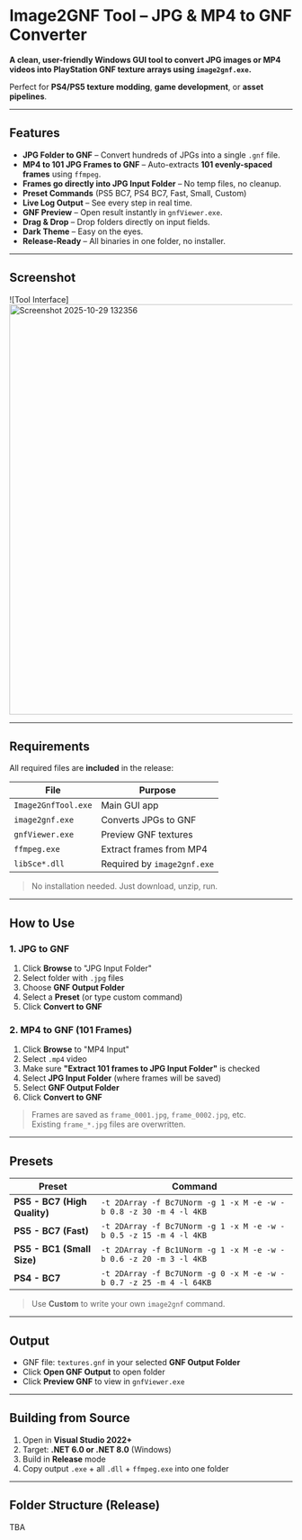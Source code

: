 # Image2GNF Tool – JPG & MP4 to GNF Converter

**A clean, user-friendly Windows GUI tool to convert JPG images or MP4 videos into PlayStation GNF texture arrays using `image2gnf.exe`.**

Perfect for **PS4/PS5 texture modding**, **game development**, or **asset pipelines**.

---

## Features

- **JPG Folder to GNF** – Convert hundreds of JPGs into a single `.gnf` file.
- **MP4 to 101 JPG Frames to GNF** – Auto-extracts **101 evenly-spaced frames** using `ffmpeg`.
- **Frames go directly into JPG Input Folder** – No temp files, no cleanup.
- **Preset Commands** (PS5 BC7, PS4 BC7, Fast, Small, Custom)
- **Live Log Output** – See every step in real time.
- **GNF Preview** – Open result instantly in `gnfViewer.exe`.
- **Drag & Drop** – Drop folders directly on input fields.
- **Dark Theme** – Easy on the eyes.
- **Release-Ready** – All binaries in one folder, no installer.

---

## Screenshot

![Tool Interface] <img width="1093" height="729" alt="Screenshot 2025-10-29 132356" src="https://github.com/user-attachments/assets/f76f79dd-b732-47c1-8229-e98a0d36977f" />

---

## Requirements

All required files are **included** in the release:

| File | Purpose |
|------|--------|
| `Image2GnfTool.exe` | Main GUI app |
| `image2gnf.exe` | Converts JPGs to GNF |
| `gnfViewer.exe` | Preview GNF textures |
| `ffmpeg.exe` | Extract frames from MP4 |
| `libSce*.dll` | Required by `image2gnf.exe` |

> No installation needed. Just download, unzip, run.

---

## How to Use

### 1. **JPG to GNF**
1. Click **Browse** to "JPG Input Folder"
2. Select folder with `.jpg` files
3. Choose **GNF Output Folder**
4. Select a **Preset** (or type custom command)
5. Click **Convert to GNF**

### 2. **MP4 to GNF (101 Frames)**
1. Click **Browse** to "MP4 Input"
2. Select `.mp4` video
3. Make sure **"Extract 101 frames to JPG Input Folder"** is checked
4. Select **JPG Input Folder** (where frames will be saved)
5. Select **GNF Output Folder**
6. Click **Convert to GNF**

> Frames are saved as `frame_0001.jpg`, `frame_0002.jpg`, etc.  
> Existing `frame_*.jpg` files are overwritten.

---

## Presets

| Preset | Command |
|-------|--------|
| **PS5 - BC7 (High Quality)** | `-t 2DArray -f Bc7UNorm -g 1 -x M -e -w -b 0.8 -z 30 -m 4 -l 4KB` |
| **PS5 - BC7 (Fast)** | `-t 2DArray -f Bc7UNorm -g 1 -x M -e -w -b 0.5 -z 15 -m 4 -l 4KB` |
| **PS5 - BC1 (Small Size)** | `-t 2DArray -f Bc1UNorm -g 1 -x M -e -w -b 0.6 -z 20 -m 3 -l 4KB` |
| **PS4 - BC7** | `-t 2DArray -f Bc7UNorm -g 0 -x M -e -w -b 0.7 -z 25 -m 4 -l 64KB` |

> Use **Custom** to write your own `image2gnf` command.

---

## Output

- GNF file: `textures.gnf` in your selected **GNF Output Folder**
- Click **Open GNF Output** to open folder
- Click **Preview GNF** to view in `gnfViewer.exe`

---

## Building from Source

1. Open in **Visual Studio 2022+**
2. Target: **.NET 6.0 or .NET 8.0** (Windows)
3. Build in **Release** mode
4. Copy output `.exe` + all `.dll` + `ffmpeg.exe` into one folder

---

## Folder Structure (Release)

  TBA
